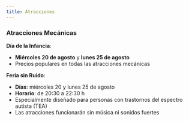 ```yaml
---
title: Atracciones
---
```


### <i class="fa-solid fa-star"></i> Atracciones Mecánicas

**Día de la Infancia**:  
- **Miércoles 20 de agosto** y **lunes 25 de agosto**
- Precios populares en todas las atracciones mecánicas

**Feria sin Ruido**:  
- **Días**: miércoles 20 y lunes 25 de agosto
- **Horario**: de 20:30 a 22:30 h
- Especialmente diseñado para personas con trastornos del espectro autista (TEA)
- Las atracciones funcionarán sin música ni sonidos fuertes